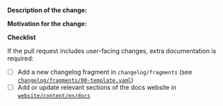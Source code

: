 <!--

Welcome to the Operator SDK! Before contributing, make sure to:

- Read the contributing guidelines https://github.com/everettraven/ansible-external-poc/blob/master/CONTRIBUTING.MD
- Rebase your branch on the latest upstream master
- Link any relevant issues, PR's, or documentation
- Check that the commit message is concice and helpful:
    - When fixing an issue, add "Closes #<ISSUE_NUMBER>"
    - Sign your commit https://github.com/apps/dco
- Follow the below checklist if making a user-facing change 

-->

**Description of the change:**


**Motivation for the change:**


**Checklist**

If the pull request includes user-facing changes, extra documentation is required:
- [ ] Add a new changelog fragment in `changelog/fragments` (see [`changelog/fragments/00-template.yaml`](https://github.com/everettraven/ansible-external-poc/tree/master/changelog/fragments/00-template.yaml))
- [ ] Add or update relevant sections of the docs website in [`website/content/en/docs`](https://github.com/everettraven/ansible-external-poc/tree/master/website/content/en/docs)
